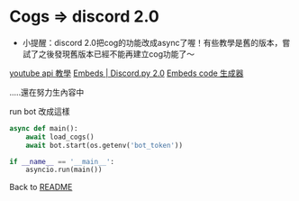 # Cogs => discord 2.0
- 小提醒：discord 2.0把cog的功能改成async了喔！有些教學是舊的版本，嘗試了之後發現舊版本已經不能再建立cog功能了～

[youtube api 教學](https://medium.com/%E5%BD%BC%E5%BE%97%E6%BD%98%E7%9A%84%E8%A9%A6%E7%85%89-%E5%8B%87%E8%80%85%E7%9A%84-100-%E9%81%93-swift-ios-app-%E8%AC%8E%E9%A1%8C/101-%E4%BD%BF%E7%94%A8-youtube-data-api-%E6%8A%93%E5%8F%96%E6%9C%89%E8%B6%A3%E7%9A%84-youtuber-%E5%BD%B1%E7%89%87-mv-d05c3a0c70aa)
[Embeds | Discord.py 2.0](https://www.youtube.com/watch?v=urLZoyLUDdE)
[Embeds code 生成器](https://cog-creators.github.io/discord-embed-sandbox/)



.....還在努力生內容中

run bot 改成這樣
```python
async def main():
    await load_cogs()
    await bot.start(os.getenv('bot_token'))

if __name__ == '__main__':
    asyncio.run(main())
```

Back to [README](../README.md)